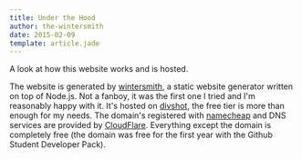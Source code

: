 ```yaml
---
title: Under the Hood
author: the-wintersmith
date: 2015-02-09
template: article.jade
---
```


A look at how this website works and is hosted.

The website is generated by [wintersmith](http://wintersmith.io/), a static website generator written on top of Node.js. Not a fanboy, it was the first one I tried and I'm reasonably happy with it. It's hosted on [divshot](http://divshot.io/), the free tier is more than enough for my needs. The domain's registered with [namecheap](https://www.namecheap.com/) and DNS services are provided by [CloudFlare](https://www.cloudflare.com/). Everything except the domain is completely free (the domain was free for the first year with the Github Student Developer Pack).